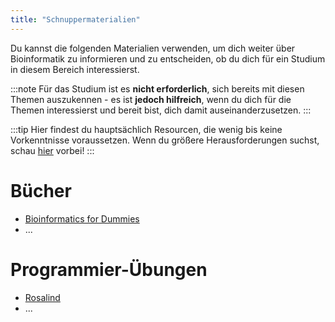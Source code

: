 ```yaml
---
title: "Schnuppermaterialien"
---
```


Du kannst die folgenden Materialien verwenden, um dich weiter über Bioinformatik zu informieren und zu entscheiden, ob du dich für ein Studium in diesem Bereich interessierst. 

:::note
Für das Studium ist es **nicht erforderlich**, sich bereits mit diesen Themen auszukennen - es ist **jedoch hilfreich**, wenn du dich für die Themen interessierst und bereit bist, dich damit auseinanderzusetzen.
:::

:::tip
Hier findest du hauptsächlich Resourcen, die wenig bis keine Vorkenntnisse voraussetzen. Wenn du größere Herausforderungen suchst, schau [hier](/wiki/students/link-collection#nützliche-externe-resourcen) vorbei!
:::

# Bücher

- [Bioinformatics for Dummies](https://www.dummies.com/book/technology/information-technology/general-information-technology/bioinformatics-for-dummies-2nd-edition-281638/)
- ...

# Programmier-Übungen

- [Rosalind](http://rosalind.info/problems/locations/)
- ...
